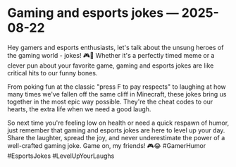 # Gaming and esports jokes — 2025-08-22

Hey gamers and esports enthusiasts, let's talk about the unsung heroes of the gaming world - jokes! 🎮🤣 Whether it's a perfectly timed meme or a clever pun about your favorite game, gaming and esports jokes are like critical hits to our funny bones. 

From poking fun at the classic "press F to pay respects" to laughing at how many times we've fallen off the same cliff in Minecraft, these jokes bring us together in the most epic way possible. They're the cheat codes to our hearts, the extra life when we need a good laugh.

So next time you're feeling low on health or need a quick respawn of humor, just remember that gaming and esports jokes are here to level up your day. Share the laughter, spread the joy, and never underestimate the power of a well-crafted gaming joke. Game on, my friends! 🎮😂 #GamerHumor #EsportsJokes #LevelUpYourLaughs